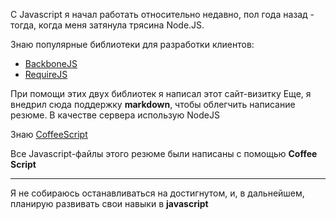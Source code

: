 С Javascript я начал работать относительно недавно, пол года назад - тогда, когда меня затянула трясина Node.JS.

Знаю популярные библиотеки для разработки клиентов:

* [BackboneJS][backbone]
* [RequireJS][requirejs]

При помощи этих двух библиотек я написал этот сайт-визитку
Еще, я внедрил сюда поддержку **markdown**, чтобы облегчить написание резюме. В качестве сервера использую NodeJS

Знаю [CoffeeScript][cs]

Все Javascript-файлы этого резюме были написаны с помощью **Coffee Script**
- - -
Я не собираюсь останавливаться на достигнутом, и, в дальнейшем, планирую развивать свои навыки в **javascript**

[backbone]: <http://backbonejs.org> "Backbone Javascript Library"
[requirejs]: <http://requirejs.org/> "Require JS"
[cs]: <http://coffeescript.org/> "Coffee Script language"